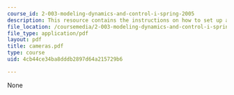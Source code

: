 ```yaml
---
course_id: 2-003-modeling-dynamics-and-control-i-spring-2005
description: This resource contains the instructions on how to set up a digital camera.
file_location: /coursemedia/2-003-modeling-dynamics-and-control-i-spring-2005/4cb44ce34ba8dddb2897d64a215729b6_cameras.pdf
file_type: application/pdf
layout: pdf
title: cameras.pdf
type: course
uid: 4cb44ce34ba8dddb2897d64a215729b6

---
```

None